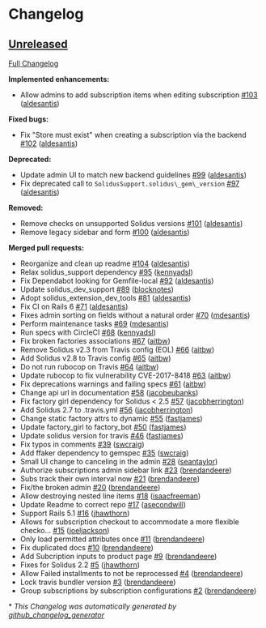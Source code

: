 # Changelog

## [Unreleased](https://github.com/solidusio-contrib/solidus_subscriptions/tree/HEAD)

[Full Changelog](https://github.com/solidusio-contrib/solidus_subscriptions/compare/a8a92654ba21b22bd3f8d07c3ae25e3604e7942a...HEAD)

**Implemented enhancements:**

- Allow admins to add subscription items when editing subscription [\#103](https://github.com/solidusio-contrib/solidus_subscriptions/pull/103) ([aldesantis](https://github.com/aldesantis))

**Fixed bugs:**

- Fix "Store must exist" when creating a subscription via the backend [\#102](https://github.com/solidusio-contrib/solidus_subscriptions/pull/102) ([aldesantis](https://github.com/aldesantis))

**Deprecated:**

- Update admin UI to match new backend guidelines [\#99](https://github.com/solidusio-contrib/solidus_subscriptions/pull/99) ([aldesantis](https://github.com/aldesantis))
- Fix deprecated call to `SolidusSupport.solidus\_gem\_version` [\#97](https://github.com/solidusio-contrib/solidus_subscriptions/pull/97) ([aldesantis](https://github.com/aldesantis))

**Removed:**

- Remove checks on unsupported Solidus versions [\#101](https://github.com/solidusio-contrib/solidus_subscriptions/pull/101) ([aldesantis](https://github.com/aldesantis))
- Remove legacy sidebar and form [\#100](https://github.com/solidusio-contrib/solidus_subscriptions/pull/100) ([aldesantis](https://github.com/aldesantis))

**Merged pull requests:**

- Reorganize and clean up readme [\#104](https://github.com/solidusio-contrib/solidus_subscriptions/pull/104) ([aldesantis](https://github.com/aldesantis))
- Relax solidus\_support dependency [\#95](https://github.com/solidusio-contrib/solidus_subscriptions/pull/95) ([kennyadsl](https://github.com/kennyadsl))
- Fix Dependabot looking for Gemfile-local [\#92](https://github.com/solidusio-contrib/solidus_subscriptions/pull/92) ([aldesantis](https://github.com/aldesantis))
- Update solidus\_dev\_support [\#89](https://github.com/solidusio-contrib/solidus_subscriptions/pull/89) ([blocknotes](https://github.com/blocknotes))
- Adopt solidus\_extension\_dev\_tools [\#81](https://github.com/solidusio-contrib/solidus_subscriptions/pull/81) ([aldesantis](https://github.com/aldesantis))
- Fix CI on Rails 6 [\#71](https://github.com/solidusio-contrib/solidus_subscriptions/pull/71) ([aldesantis](https://github.com/aldesantis))
- Fixes admin sorting on fields without a natural order [\#70](https://github.com/solidusio-contrib/solidus_subscriptions/pull/70) ([mdesantis](https://github.com/mdesantis))
- Perform maintenance tasks [\#69](https://github.com/solidusio-contrib/solidus_subscriptions/pull/69) ([mdesantis](https://github.com/mdesantis))
- Run specs with CircleCI [\#68](https://github.com/solidusio-contrib/solidus_subscriptions/pull/68) ([kennyadsl](https://github.com/kennyadsl))
- Fix broken factories associations [\#67](https://github.com/solidusio-contrib/solidus_subscriptions/pull/67) ([aitbw](https://github.com/aitbw))
- Remove Solidus v2.3 from Travis config \(EOL\) [\#66](https://github.com/solidusio-contrib/solidus_subscriptions/pull/66) ([aitbw](https://github.com/aitbw))
- Add Solidus v2.8 to Travis config [\#65](https://github.com/solidusio-contrib/solidus_subscriptions/pull/65) ([aitbw](https://github.com/aitbw))
- Do not run rubocop on Travis [\#64](https://github.com/solidusio-contrib/solidus_subscriptions/pull/64) ([aitbw](https://github.com/aitbw))
- Update rubocop to fix vulnerability CVE-2017-8418 [\#63](https://github.com/solidusio-contrib/solidus_subscriptions/pull/63) ([aitbw](https://github.com/aitbw))
- Fix deprecations warnings and failing specs [\#61](https://github.com/solidusio-contrib/solidus_subscriptions/pull/61) ([aitbw](https://github.com/aitbw))
- Change api url in documentation [\#58](https://github.com/solidusio-contrib/solidus_subscriptions/pull/58) ([jacobeubanks](https://github.com/jacobeubanks))
- Fix factory girl dependency for Solidus \< 2.5 [\#57](https://github.com/solidusio-contrib/solidus_subscriptions/pull/57) ([jacobherrington](https://github.com/jacobherrington))
- Add Solidus 2.7 to .travis.yml [\#56](https://github.com/solidusio-contrib/solidus_subscriptions/pull/56) ([jacobherrington](https://github.com/jacobherrington))
- Change static factory attrs to dynamic [\#55](https://github.com/solidusio-contrib/solidus_subscriptions/pull/55) ([fastjames](https://github.com/fastjames))
- Update factory\_girl to factory\_bot [\#50](https://github.com/solidusio-contrib/solidus_subscriptions/pull/50) ([fastjames](https://github.com/fastjames))
- Update solidus version for travis [\#46](https://github.com/solidusio-contrib/solidus_subscriptions/pull/46) ([fastjames](https://github.com/fastjames))
- Fix typos in comments [\#39](https://github.com/solidusio-contrib/solidus_subscriptions/pull/39) ([swcraig](https://github.com/swcraig))
- Add ffaker dependency to gemspec [\#35](https://github.com/solidusio-contrib/solidus_subscriptions/pull/35) ([swcraig](https://github.com/swcraig))
- Small UI change to canceling in the admin [\#28](https://github.com/solidusio-contrib/solidus_subscriptions/pull/28) ([seantaylor](https://github.com/seantaylor))
- Authorize subscriptions admin sidebar link [\#23](https://github.com/solidusio-contrib/solidus_subscriptions/pull/23) ([brendandeere](https://github.com/brendandeere))
- Subs track their own interval now [\#21](https://github.com/solidusio-contrib/solidus_subscriptions/pull/21) ([brendandeere](https://github.com/brendandeere))
- Fix/the broken admin [\#20](https://github.com/solidusio-contrib/solidus_subscriptions/pull/20) ([brendandeere](https://github.com/brendandeere))
- Allow destroying nested line items [\#18](https://github.com/solidusio-contrib/solidus_subscriptions/pull/18) ([isaacfreeman](https://github.com/isaacfreeman))
- Update Readme to correct repo [\#17](https://github.com/solidusio-contrib/solidus_subscriptions/pull/17) ([asecondwill](https://github.com/asecondwill))
- Support Rails 5.1  [\#16](https://github.com/solidusio-contrib/solidus_subscriptions/pull/16) ([jhawthorn](https://github.com/jhawthorn))
- Allows for subscription checkout to accommodate a more flexible checko… [\#15](https://github.com/solidusio-contrib/solidus_subscriptions/pull/15) ([joeljackson](https://github.com/joeljackson))
- Only load permitted attributes once [\#11](https://github.com/solidusio-contrib/solidus_subscriptions/pull/11) ([brendandeere](https://github.com/brendandeere))
- Fix duplicated docs [\#10](https://github.com/solidusio-contrib/solidus_subscriptions/pull/10) ([brendandeere](https://github.com/brendandeere))
- Add Subcription inputs to product page [\#9](https://github.com/solidusio-contrib/solidus_subscriptions/pull/9) ([brendandeere](https://github.com/brendandeere))
- Fixes for Solidus 2.2 [\#5](https://github.com/solidusio-contrib/solidus_subscriptions/pull/5) ([jhawthorn](https://github.com/jhawthorn))
- Allow Failed installments to not be reprocessed [\#4](https://github.com/solidusio-contrib/solidus_subscriptions/pull/4) ([brendandeere](https://github.com/brendandeere))
- Lock travis bundler version [\#3](https://github.com/solidusio-contrib/solidus_subscriptions/pull/3) ([brendandeere](https://github.com/brendandeere))
- Group subscriptions by subscription configurations [\#2](https://github.com/solidusio-contrib/solidus_subscriptions/pull/2) ([brendandeere](https://github.com/brendandeere))



\* *This Changelog was automatically generated by [github_changelog_generator](https://github.com/github-changelog-generator/github-changelog-generator)*
